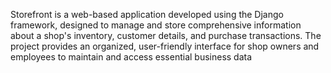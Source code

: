 Storefront is a web-based application developed using the Django framework, designed to manage and store comprehensive information about a shop's inventory, customer details, and purchase transactions. The project provides an organized, user-friendly interface for shop owners and employees to maintain and access essential business data
